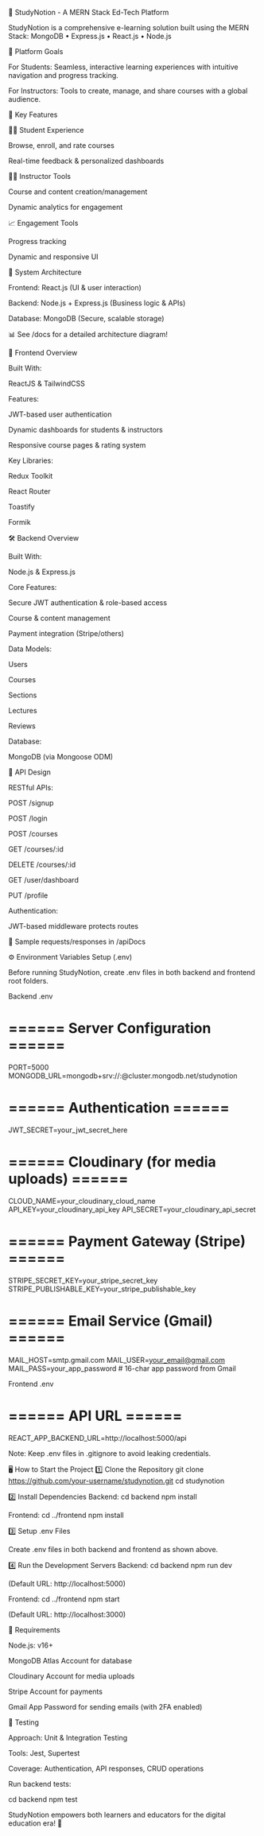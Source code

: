 📘 StudyNotion - A MERN Stack Ed-Tech Platform

StudyNotion is a comprehensive e-learning solution built using the MERN Stack:
MongoDB • Express.js • React.js • Node.js

🎯 Platform Goals

For Students:
Seamless, interactive learning experiences with intuitive navigation and progress tracking.

For Instructors:
Tools to create, manage, and share courses with a global audience.

🚀 Key Features

👨‍🎓 Student Experience

Browse, enroll, and rate courses

Real-time feedback & personalized dashboards

🧑‍🏫 Instructor Tools

Course and content creation/management

Dynamic analytics for engagement

📈 Engagement Tools

Progress tracking

Dynamic and responsive UI

🧩 System Architecture

Frontend: React.js (UI & user interaction)

Backend: Node.js + Express.js (Business logic & APIs)

Database: MongoDB (Secure, scalable storage)

📊 See /docs for a detailed architecture diagram!

🎨 Frontend Overview

Built With:

ReactJS & TailwindCSS

Features:

JWT-based user authentication

Dynamic dashboards for students & instructors

Responsive course pages & rating system

Key Libraries:

Redux Toolkit

React Router

Toastify

Formik

🛠 Backend Overview

Built With:

Node.js & Express.js

Core Features:

Secure JWT authentication & role-based access

Course & content management

Payment integration (Stripe/others)

Data Models:

Users

Courses

Sections

Lectures

Reviews

Database:

MongoDB (via Mongoose ODM)

🔗 API Design

RESTful APIs:

POST /signup

POST /login

POST /courses

GET /courses/:id

DELETE /courses/:id

GET /user/dashboard

PUT /profile

Authentication:

JWT-based middleware protects routes

📄 Sample requests/responses in /apiDocs

⚙️ Environment Variables Setup (.env)

Before running StudyNotion, create .env files in both backend and frontend root folders.

Backend .env
# ====== Server Configuration ======
PORT=5000
MONGODB_URL=mongodb+srv://<username>:<password>@cluster.mongodb.net/studynotion

# ====== Authentication ======
JWT_SECRET=your_jwt_secret_here

# ====== Cloudinary (for media uploads) ======
CLOUD_NAME=your_cloudinary_cloud_name
API_KEY=your_cloudinary_api_key
API_SECRET=your_cloudinary_api_secret

# ====== Payment Gateway (Stripe) ======
STRIPE_SECRET_KEY=your_stripe_secret_key
STRIPE_PUBLISHABLE_KEY=your_stripe_publishable_key

# ====== Email Service (Gmail) ======
MAIL_HOST=smtp.gmail.com
MAIL_USER=your_email@gmail.com
MAIL_PASS=your_app_password  # 16-char app password from Gmail

Frontend .env
# ====== API URL ======
REACT_APP_BACKEND_URL=http://localhost:5000/api


Note: Keep .env files in .gitignore to avoid leaking credentials.

🖥️ How to Start the Project
1️⃣ Clone the Repository
git clone https://github.com/your-username/studynotion.git
cd studynotion

2️⃣ Install Dependencies
Backend:
cd backend
npm install

Frontend:
cd ../frontend
npm install

3️⃣ Setup .env Files

Create .env files in both backend and frontend as shown above.

4️⃣ Run the Development Servers
Backend:
cd backend
npm run dev


(Default URL: http://localhost:5000)

Frontend:
cd ../frontend
npm start


(Default URL: http://localhost:3000)

📌 Requirements

Node.js: v16+

MongoDB Atlas Account for database

Cloudinary Account for media uploads

Stripe Account for payments

Gmail App Password for sending emails (with 2FA enabled)

🧪 Testing

Approach: Unit & Integration Testing

Tools: Jest, Supertest

Coverage: Authentication, API responses, CRUD operations

Run backend tests:

cd backend
npm test


StudyNotion empowers both learners and educators for the digital education era! 🚀
